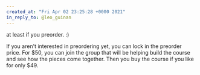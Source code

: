```yaml
---
created_at: "Fri Apr 02 23:25:28 +0000 2021"
in_reply_to: @leo_guinan
---
```


at least if you preorder. :)

If you aren't interested in preordering yet, you can lock in the preorder price. For $50, you can join the group that will be helping build the course and see how the pieces come together. Then you buy the course if you like for only $49.